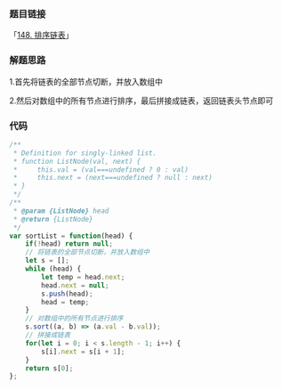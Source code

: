 ### 题目链接

「[148. 排序链表](https://leetcode-cn.com/problems/sort-list/)」

### 解题思路

1.首先将链表的全部节点切断，并放入数组中

2.然后对数组中的所有节点进行排序，最后拼接成链表，返回链表头节点即可

### 代码

```javascript
/**
 * Definition for singly-linked list.
 * function ListNode(val, next) {
 *     this.val = (val===undefined ? 0 : val)
 *     this.next = (next===undefined ? null : next)
 * }
 */
/**
 * @param {ListNode} head
 * @return {ListNode}
 */
var sortList = function(head) {
    if(!head) return null;
    // 将链表的全部节点切断，并放入数组中
    let s = [];
    while (head) {
        let temp = head.next;
        head.next = null;
        s.push(head);
        head = temp;
    }
    // 对数组中的所有节点进行排序
    s.sort((a, b) => (a.val - b.val));
    // 拼接成链表
    for(let i = 0; i < s.length - 1; i++) {
        s[i].next = s[i + 1];
    }
    return s[0];
};
```

